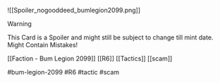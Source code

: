 ![[Spoiler_nogooddeed_bumlegion2099.png]]

> [!warning] 
> This Card is a Spoiler and might still be subject to change till mint date. 
> Might Contain Mistakes!

[[Faction - Bum Legion 2099]]
[[R6]]
[[Tactics]]
[[scam]]

#bum-legion-2099 #R6 #tactic  #scam  